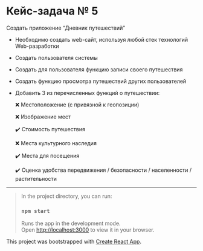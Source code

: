 # Кейс-задача № 5

Создать приложение “Дневник путешествий”
-	Необходимо создать web-сайт, используя любой стек технологий Web-разработки
-	Создать пользователя системы
-	Создать для пользователя функцию записи своего путешествия
-	Создать функцию просмотра путешествий других пользователей
-	Добавить 3 из перечисленных функций о путешествии:

  	❌ Местоположение (с привязной к геопозиции)

  	❌ Изображение мест

  	✔️ Стоимость путешествия

  	❌ Места культурного наследия

  	✔️ Места для посещения

  	✔️ Оценка удобства передвижения / безопасности / населенности / растительности



___
> In the project directory, you can run:
>
> ### `npm start`
>
> Runs the app in the development mode.\
> Open [http://localhost:3000](http://localhost:3000) to view it in your browser.

This project was bootstrapped with [Create React App](https://github.com/facebook/create-react-app).
